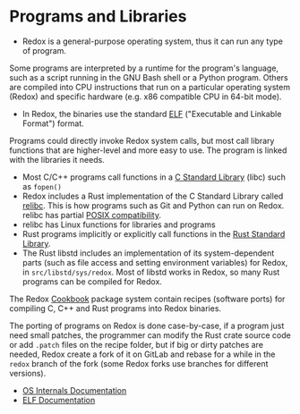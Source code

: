 # Programs and Libraries

- Redox is a general-purpose operating system, thus it can run any type of program.

Some programs are interpreted by a runtime for the program's language, such as a script running in the GNU Bash shell or a Python program. Others are compiled into CPU instructions that run on a particular operating system (Redox) and specific hardware (e.g. x86 compatible CPU in 64-bit mode).

- In Redox, the binaries use the standard [ELF](https://en.wikipedia.org/wiki/Executable_and_Linkable_Format) ("Executable and Linkable Format") format.

Programs could directly invoke Redox system calls, but most call library functions that are higher-level and more easy to use. The program is linked with the libraries it needs.

- Most C/C++ programs call functions in a [C Standard Library](https://en.wikipedia.org/wiki/C_standard_library) (libc) such as `fopen()`
- Redox includes a Rust implementation of the C Standard Library called [relibc](https://gitlab.redox-os.org/redox-os/relibc/). This is how programs such as Git and Python can run on Redox. relibc has partial [POSIX compatibility](https://en.wikipedia.org/wiki/C_POSIX_library).
- relibc has Linux functions for libraries and programs
- Rust programs implicitly or explicitly call functions in the [Rust Standard Library](https://doc.rust-lang.org/std/).
- The Rust libstd includes an implementation of its system-dependent parts (such as file access and setting environment variables) for Redox, in `src/libstd/sys/redox`. Most of libstd works in Redox, so many Rust programs can be compiled for Redox.

The Redox [Cookbook](https://gitlab.redox-os.org/redox-os/cookbook) package system contain recipes (software ports) for compiling C, C++ and Rust programs into Redox binaries.

The porting of programs on Redox is done case-by-case, if a program just need small patches, the programmer can modify the Rust crate source code or add `.patch` files on the recipe folder, but if big or dirty patches are needed, Redox create a fork of it on GitLab and rebase for a while in the `redox` branch of the fork (some Redox forks use branches for different versions).

- [OS Internals Documentation](https://wiki.osdev.org/How_kernel,_compiler,_and_C_library_work_together)
- [ELF Documentation](https://wiki.osdev.org/ELF)
